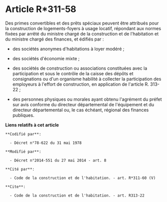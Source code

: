 # Article R*311-58

Des primes convertibles et des prêts spéciaux peuvent être attribués pour la construction de logements-foyers à usage
locatif, répondant aux normes fixées par arrêté du ministre chargé de la construction et de l'habitation et du ministre
chargé des finances, et édifiés par :

- des sociétés anonymes d'habitations à loyer modéré ;

- des sociétés d'économie mixte ;

- des sociétés de construction ou associations constituées avec la participation et sous le contrôle de la caisse des dépôts
et consignations ou d'un organisme habilité à collecter la participation des employeurs à l'effort de construction, en
application de l'article R. 313-22 ;

- des personnes physiques ou morales ayant obtenu l'agrément du préfet sur avis conforme du directeur départemental de
l'équipement et du     directeur départemental ou, le cas échéant, régional des finances publiques.

**Liens relatifs à cet article**

	**Codifié par**:

	  - Décret n°78-622 du 31 mai 1978

	**Modifié par**:

	  - Décret n°2014-551 du 27 mai 2014 - art. 8

	**Cité par**:

	  - Code de la construction et de l'habitation. - art. R*311-60 (V)

	**Cite**:

	  - Code de la construction et de l'habitation. - art. R313-22
